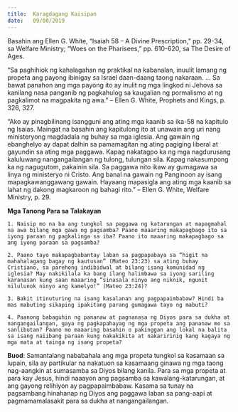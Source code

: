 ```yaml
---
title:  Karagdagang Kaisipan
date:   09/08/2019
---
```


Basahin ang Ellen G. White, “Isaiah 58 – A Divine Prescription,” pp. 29-34, sa Welfare Ministry; “Woes on the Pharisees,” pp. 610-620, sa The Desire of Ages.

“Sa paghihiok ng kahalagahan ng praktikal na kabanalan, inuulit lamang ng propeta ang payong ibinigay sa Israel daan-daang taong nakaraan. … Sa bawat panahon ang mga payong ito ay inulit ng mga lingkod ni Jehova sa kanilang nasa panganib ng pagkahulog sa kaugalian ng pormalismo at ng pagkalimot na magpakita ng awa.” – Ellen G. White, Prophets and Kings, p. 326, 327.

“Ako ay pinagbilinang isangguni ang ating mga kaanib sa ika-58 na kapitulo ng Isaias. Maingat na basahin ang kapitulong ito at unawain ang uri nang ministeryong magdadala ng buhay sa mga iglesia. Ang gawain ng ebanghelyo ay dapat dalhin sa pamamagitan ng ating pagiging liberal at gayundin sa ating mga paggawa. Kapag nakatagpo ka ng mga nagdurusang kaluluwang nangangailangan ng tulong, tulungan sila. Kapag nakasumpong ka ng nagugutom, pakainin sila. Sa paggawa nito ikaw ay gumagawa sa linya ng ministeryo ni Cristo. Ang banal na gawain ng Panginoon ay isang mapagkawanggawang gawain. Hayaang mapasigla ang ating mga kaanib sa lahat ng dakong magkaroon ng bahagi rito.” – Ellen G. White, Welfare Ministry, p. 29.

**Mga Tanong Para sa Talakayan**

`1. Naisip mo na ba ang tungkol sa paggawa ng katarungan at mapagmahal na awa bilang mga gawa ng pagsamba? Paano maaaring makapagbago ito sa iyong paraan ng pagkalinga sa iba? Paano ito maaaring makapagbago sa ang iyong paraan sa pagsamba?`

`2. Paano tayo makapagbabantay laban sa pagpapabaya sa “higit na mahahalagang bagay ng kautusan” (Mateo 23:23) sa ating buhay Cristiano, sa parehong indibidwal at bilang isang komunidad ng iglesia? May nakikilala ka bang ilang halimbawa sa iyong sariling karanasan kung saan maaaring “sinasala ninyo ang niknik, ngunit nilulunok ninyo ang kamelyo!” (Mateo 23:24)?`

`3. Bakit itinuturing na isang kasalanan ang pagpapaimbabaw? Hindi ba mas mabuting sikaping ipakitang parang gumagawa tayo ng mabuti?`

`4. Paanong babaguhin ng pananaw at pagnanasa ng Diyos para sa dukha at nangangailangan, gaya ng pagkapahayag ng mga propeta ang pananaw mo sa sanlibutan? Paano mo maaaring basahin o pakinggan ang lokal na balita sa isang naiibang paraan kung nakakikita at nakaririnig kang kagaya ng mga mata at tainga ng isang propeta?`

**Buod**: Samantalang nababahala ang mga propeta tungkol sa kasamaan sa lupain, sila ay partikular na nakatuon sa kasamaang ginawa ng mga taong nag-aangkin at sumasamba sa Diyos bilang kanila. Para sa mga propeta at para kay Jesus, hindi naaayon ang pagsamba sa kawalang-katarungan, at ang gayong relihiyon ay pagpapaimbabaw. Kasama sa tunay na pagsambang hinahanap ng Diyos ang paggawa laban sa pang-aapi at pagmamamalasakit para sa dukha at nangangailangan.